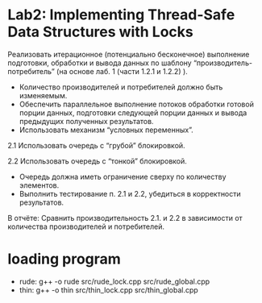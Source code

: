 # Lab2: Implementing Thread-Safe Data Structures with Locks
Реализовать итерационное (потенциально бесконечное) выполнение подготовки, обработки и вывода данных по шаблону  “производитель-потребитель” (на основе лаб. 1 (части 1.2.1 и 1.2.2) ).
- Количество производителей и потребителей должно быть изменяемым.
- Обеспечить параллельное выполнение потоков обработки готовой порции данных, подготовки следующей порции данных и вывода предыдущих полученных результатов.
- Использовать механизм “условных переменных”.

2.1 Использовать очередь с “грубой” блокировкой.

2.2 Использовать очередь с “тонкой” блокировкой.

- Очередь должна иметь ограничение сверху по количеству элементов.
- Выполнить тестирование п. 2.1 и 2.2, убедиться в корректности результатов.

В отчёте:
Сравнить производительность 2.1. и 2.2 в зависимости от количества производителей и потребителей.
# loading program
- rude: g++ -o rude src/rude_lock.cpp src/rude_global.cpp
- thin: g++ -o thin src/thin_lock.cpp src/thin_global.cpp 
